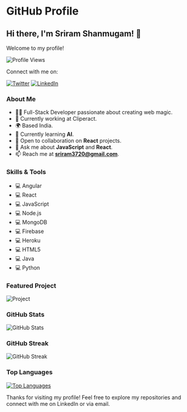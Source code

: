 # GitHub Profile

## Hi there, I'm Sriram Shanmugam! 👋

Welcome to my profile!

![Profile Views](https://komarev.com/ghpvc/?username=github&label=Profile%20views&color=0e75b6&style=flat)

Connect with me on:

[![Twitter](https://img.shields.io/twitter/follow/sriram3720?logo=twitter&style=for-the-badge)](https://twitter.com/sriram3720)
[![LinkedIn](https://img.shields.io/badge/LinkedIn-Connect-blue?style=for-the-badge)](https://linkedin.com/in/sriram3720)

### About Me

- 👨‍💻 Full-Stack Developer passionate about creating web magic.
- 💼 Currently working at Cliperact.
- 🌍 Based India.
- 🌱 Currently learning **AI**.
- 👯 Open to collaboration on **React** projects.
- 💬 Ask me about **JavaScript** and **React**.
- 📫 Reach me at **sriram3720@gmail.com**.

### Skills & Tools

- 💻 Angular <i class="fab fa-angular"></i>
- 💻 React <i class="fab fa-react"></i>
- 💻 JavaScript <i class="fab fa-js"></i>
- 💻 Node.js <i class="fab fa-node"></i>
- 💻 MongoDB <i class="fab fa-mongodb"></i>
- 💻 Firebase <i class="fab fa-fire"></i>
- 💻 Heroku <i class="fab fa-heroku"></i>
- 💻 HTML5 <i class="fab fa-html5"></i>
- 💻 Java <i class="fab fa-java"></i>
- 💻 Python <i class="fab fa-python"></i>

### Featured Project

![Project](https://github-readme-stats.vercel.app/api/pin/?username=sriram3720&repo=funtime&theme=radical)

### GitHub Stats

![GitHub Stats](https://github-readme-stats.vercel.app/api?username=sriram3720&hide=contribs,issues&theme=tokyonight&show_icons=true&locale=en)

### GitHub Streak

![GitHub Streak](https://github-readme-streak-stats.herokuapp.com/?user=sriram3720&theme=radical)

### Top Languages

[![Top Languages](https://github-readme-stats.vercel.app/api/top-langs/?username=sriram3720&layout=compact&theme=radical)](https://github.com/sriram3720)

Thanks for visiting my profile! Feel free to explore my repositories and connect with me on LinkedIn or via email.
